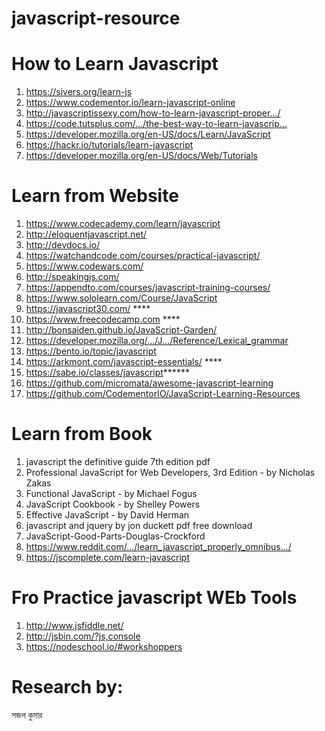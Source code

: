 # javascript-resource

# How to Learn Javascript
1. https://sivers.org/learn-js
2. https://www.codementor.io/learn-javascript-online
3. http://javascriptissexy.com/how-to-learn-javascript-proper…/
4. https://code.tutsplus.com/…/the-best-way-to-learn-javascrip…
5. https://developer.mozilla.org/en-US/docs/Learn/JavaScript
6. https://hackr.io/tutorials/learn-javascript
7. https://developer.mozilla.org/en-US/docs/Web/Tutorials

# Learn from Website
1. https://www.codecademy.com/learn/javascript
2. http://eloquentjavascript.net/
3. http://devdocs.io/
4. https://watchandcode.com/courses/practical-javascript/
5. https://www.codewars.com/
6. http://speakingjs.com/
7. https://appendto.com/courses/javascript-training-courses/
8. https://www.sololearn.com/Course/JavaScript
9. https://javascript30.com/ **** 
10. https://www.freecodecamp.com **** 
11. http://bonsaiden.github.io/JavaScript-Garden/
12. https://developer.mozilla.org/…/J…/Reference/Lexical_grammar
13. https://bento.io/topic/javascript
14. https://arkmont.com/javascript-essentials/ ****
15. https://sabe.io/classes/javascript****** 
16. https://github.com/micromata/awesome-javascript-learning
17. https://github.com/CodementorIO/JavaScript-Learning-Resources

# Learn from Book
1. javascript the definitive guide 7th edition pdf
2. Professional JavaScript for Web Developers, 3rd Edition - by Nicholas Zakas
3. Functional JavaScript - by Michael Fogus
4. JavaScript Cookbook - by Shelley Powers
4. Effective JavaScript - by David Herman
5. javascript and jquery by jon duckett pdf free download
6. JavaScript-Good-Parts-Douglas-Crockford
7. https://www.reddit.com/…/learn_javascript_properly_omnibus…/
8. https://jscomplete.com/learn-javascript
# Fro Practice javascript WEb Tools
1. http://www.jsfiddle.net/
2. http://jsbin.com/?js,console
3. https://nodeschool.io/#workshoppers

# Research by: 
সজল কুমার
